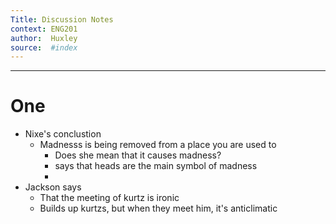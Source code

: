 ```yaml
---
Title: Discussion Notes 
context: ENG201
author:  Huxley
source:  #index
---
```


---






# One

- Nixe's conclustion
	- Madnesss is being removed from a place you are used to
		- Does she mean that it causes madness?
		- says that heads are the main symbol of madness
		-  
- Jackson says 
	- That the meeting of kurtz is ironic 
	- Builds up kurtzs, but when they meet him, it's anticlimatic 







